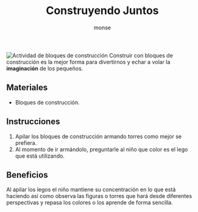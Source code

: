 ﻿---
layout: post
title:  "Construyendo Juntos"
tags: [visual-espacial]
categories: [infantes, actividad]
author: monse
image: /assets/posts/2020-06-05-construyendo-juntos.jpeg
---
![Actividad de bloques de construcción](/assets/posts/2020-06-05-construyendo-juntos.jpeg)
Construir con bloques de construcción es la mejor forma para divertirnos y echar a volar la **imaginación** de los pequeños. 

## Materiales 
- Bloques de construcción.
 
## Instrucciones 
1. Apilar los bloques de construcción armando torres como mejor se prefiera.
2. Al momento de ir armándolo, preguntarle al niño que color es el lego que está utilizando. 

## Beneficios 
Al apilar los legos el niño mantiene su concentración en lo que está haciendo así como observa las figuras o torres que hará desde diferentes perspectivas y repasa los colores o los aprende de forma sencilla.